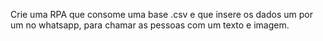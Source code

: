 Crie uma RPA que consome uma base .csv e que insere os dados um por um no whatsapp, para chamar as pessoas com um texto e imagem.
